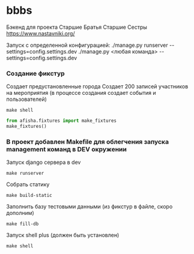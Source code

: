 # bbbs
Бэкенд для проекта Старшие Братья Старшие Сестры https://www.nastavniki.org/

Запуск с определенной конфигурацией:
./manage.py runserver --settings=config.settings.dev
./manage.py <любая команда> --settings=config.settings.dev

### Создание фикстур

Создает предустановленные города
Создает 200 записей участников на мероприятия (в процессе создания создает события и пользователей)

```shell
make shell
```

```python
from afisha.fixtures import make_fixtures
make_fixtures()
````

### В проект добавлен Makefile для облегчения запуска management команд в DEV окружении

Запуск django сервера в dev 

```shell
make runserver
```

Собрать статику

```shell
make build-static
```

Заполнить базу тестовыми данными (из фикстур в файле, скоро дополним)
```shell
make fill-db
```

Запуск shell plus (должен быть установлен)

```shell
make shell
```
